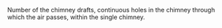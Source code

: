Number of the chimney drafts, continuous holes in the chimney through which the air passes, within the single chimney.
